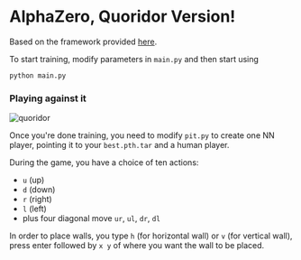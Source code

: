 # AlphaZero, Quoridor Version!

Based on the framework provided [here](https://github.com/suragnair/alpha-zero-general).

To start training, modify parameters in `main.py` and then start using

```
python main.py
```
### Playing against it

![quoridor](https://github.com/xphoniex/alphazero-quoridor/raw/master/quoridor/output.gif)

Once you're done training, you need to modify `pit.py` to create one NN player, pointing it to your `best.pth.tar` and a human player.


During the game, you have a choice of ten actions:
* `u` (up)
* `d` (down)
* `r` (right)
* `l` (left)
* plus four diagonal move `ur`, `ul`, `dr`, `dl`

In order to place walls, you type `h` (for horizontal wall) or `v` (for vertical wall), press enter followed by `x y` of where you want the wall to be placed.
